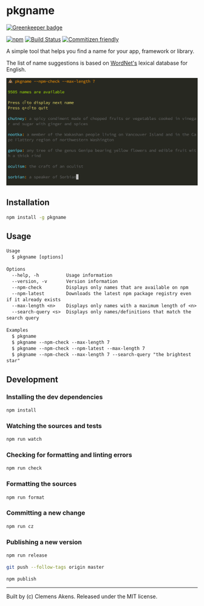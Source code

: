 # pkgname

[![Greenkeeper badge](https://badges.greenkeeper.io/clebert/pkgname.svg)](https://greenkeeper.io/)

[![npm][0]][1]
[![Build Status][2]][3]
[![Commitizen friendly][4]][5]

A simple tool that helps you find a name for your app, framework or library.

The list of name suggestions is based on [WordNet's][6] lexical database for English.

![Screenshot](https://raw.githubusercontent.com/clebert/pkgname/master/screenshot.png)

## Installation

```sh
npm install -g pkgname
```

## Usage

```
Usage
  $ pkgname [options]

Options
  --help, -h          Usage information
  --version, -v       Version information
  --npm-check         Displays only names that are available on npm
  --npm-latest        Downloads the latest npm package registry even if it already exists
  --max-length <n>    Displays only names with a maximum length of <n>
  --search-query <s>  Displays only names/definitions that match the search query

Examples
  $ pkgname
  $ pkgname --npm-check --max-length 7
  $ pkgname --npm-check --npm-latest --max-length 7
  $ pkgname --npm-check --max-length 7 --search-query "the brightest star"
```

## Development

### Installing the dev dependencies

```sh
npm install
```

### Watching the sources and tests

```sh
npm run watch
```

### Checking for formatting and linting errors

```sh
npm run check
```

### Formatting the sources

```sh
npm run format
```

### Committing a new change

```sh
npm run cz
```

### Publishing a new version

```sh
npm run release
```

```sh
git push --follow-tags origin master
```

```sh
npm publish
```

---
Built by (c) Clemens Akens. Released under the MIT license.

[0]: https://img.shields.io/npm/v/pkgname.svg?maxAge=3600
[1]: https://www.npmjs.com/package/pkgname
[2]: https://travis-ci.org/clebert/pkgname.svg?branch=master
[3]: https://travis-ci.org/clebert/pkgname
[4]: https://img.shields.io/badge/commitizen-friendly-brightgreen.svg
[5]: http://commitizen.github.io/cz-cli/
[6]: http://wordnet.princeton.edu/wordnet/
